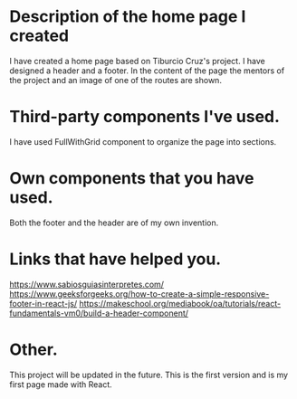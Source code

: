 # Description of the home page I created

I have created a home page based on Tiburcio Cruz's project. I have designed a header and a footer. In the content of the page the mentors of the project and an image of one of the routes are shown.

# Third-party components I've used.

I have used FullWithGrid component to organize the page into sections.

# Own components that you have used.

Both the footer and the header are of my own invention.

# Links that have helped you.

https://www.sabiosguiasinterpretes.com/
https://www.geeksforgeeks.org/how-to-create-a-simple-responsive-footer-in-react-js/
https://makeschool.org/mediabook/oa/tutorials/react-fundamentals-vm0/build-a-header-component/


# Other.

This project will be updated in the future. This is the first version and is my first page made with React.

